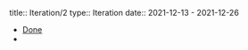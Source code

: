 title:: Iteration/2
type:: Iteration
date:: 2021-12-13 - 2021-12-26

- [Done](https://github.com/users/Xuanwo/projects/2/views/1?filterQuery=iteration%3A%22Iteration+2%22)
-